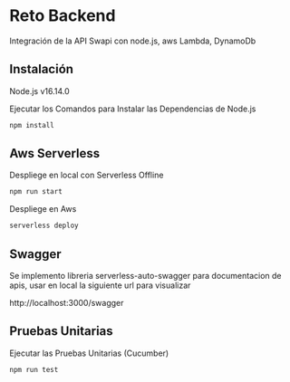 # Reto Backend
Integración de la API Swapi con node.js, aws Lambda, DynamoDb

## Instalación

Node.js v16.14.0

Ejecutar los Comandos para Instalar las Dependencias de Node.js

```sh
npm install
```

## Aws Serverless

Despliege en local con Serverless Offline

```sh
npm run start
```

Despliege en Aws

```sh
serverless deploy
```

## Swagger

Se implemento libreria serverless-auto-swagger para documentacion de apis, usar en local la siguiente url para visualizar

http://localhost:3000/swagger

## Pruebas Unitarias

Ejecutar las Pruebas Unitarias (Cucumber)

```sh
npm run test
```
